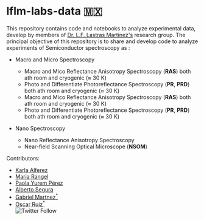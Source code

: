 # lflm-labs-data 🇲🇽

This repository contains code and notebooks to analyze experimental data, develop by members of  [Dr. L.F. Lastras Martinez's](http://www.iico.uaslp.mx/Paginas/Luis-Felipe.aspx) research group.
The principal objective of this repository is to share and develop code to analyze experiments of Semiconductor spectroscopy as : 

+ Macro and Micro Spectroscopy
    * Macro and Mico Reflectance Anisotropy Spectroscopy (**RAS**) both ath room  and cryogenic ($`\approx`$ 30 K)
    * Photo and Differentiate Photoreflectance Spectroscopy (**PR**, **PRD**) both ath room  and cryogenic ($\approx$ 30 K)
    * Macro and Mico Reflectance Anisotropy Spectroscopy (**RAS**) both ath room  and cryogenic ($\approx$ 30 K)
    * Photo and Differentiate Photoreflectance Spectroscopy (**PR**, **PRD**) both ath room  and cryogenic ($\approx$ 30 K)
+ Nano Spectroscopy

    * Nano Reflectance Anisotropy Spectroscopy 
    * Near-field Scanning Optical Microscope (**NSOM**)

Contributors:
* [Karla Alferez](https://github.com/KarlaAlf)
* [Maria Rangel](https://github.com/Mariarangel6)
* [Paola Yurem Pérez](https://github.com/PaolaYurem)
* [Alberto Segura](https://github.com/AlbertoSegura24)
* [Gabriel Martnez<sup>*</sup>](https://github.com/Gabmtzz)
* [Oscar Ruiz<sup>*</sup>](https://github.com/RUCO13)<br/>
    ![Twitter Follow](https://img.shields.io/twitter/follow/ruco0713?color=blue&logo=twitter&style=for-the-badge)
